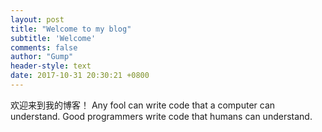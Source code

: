 ```yaml
---
layout: post
title: "Welcome to my blog"
subtitle: 'Welcome'
comments: false
author: "Gump"
header-style: text
date: 2017-10-31 20:30:21 +0800
---
```


欢迎来到我的博客！
Any fool can write code that a computer can understand. Good programmers write code that humans can understand.
